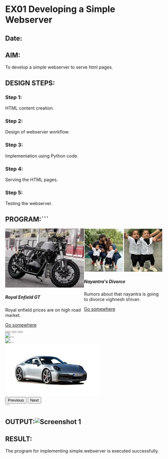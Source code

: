 # EX01 Developing a Simple Webserver
## Date:

## AIM:
To develop a simple webserver to serve html pages.

## DESIGN STEPS:
### Step 1: 
HTML content creation.

### Step 2:
Design of webserver workflow.

### Step 3:
Implementation using Python code.

### Step 4:
Serving the HTML pages.

### Step 5:
Testing the webserver.

## PROGRAM:```<!DOCTYPE html>
<html lang="en">
<head>
    <meta charset="UTF-8">
    <meta name="viewport" content="width=device-width, initial-scale=1.0">
    <title>Document</title>
    <link href="https://cdn.jsdelivr.net/npm/bootstrap@5.3.3/dist/css/bootstrap.min.css" rel="stylesheet" integrity="sha384-QWTKZyjpPEjISv5WaRU9OFeRpok6YctnYmDr5pNlyT2bRjXh0JMhjY6hW+ALEwIH" crossorigin="anonymous">
</head>
<div style="display: flex;margin: tempx;"> <div class="card" style="width: 18rem;">
    <img src="gt 1.jpg">
    <div class="card-body">
      <h5 class="card-title">Royal Enfield GT</h5>
      <p class="card-text">Royal enfield prices are on high road market.</p>
      <a href="#" class="btn btn-primary">Go somewhere</a>
    </div>
  </div>
  <div class="card" style="width: 18rem;margin: tempx;">
    <img src="nayantra.jpg">
    <div class="card-body">
      <h5 class="card-title">Nayantra's Divorce</h5>
      <p class="card-text">Rumors about that nayantra is going to divorce vighnesh shivan.</p>
      <a href="#" class="btn btn-primary">Go somewhere</a>
    </div>
  </div></div>
  

<body>
    <div id="carouselExampleIndicators" class="carousel slide">
        <div class="carousel-indicators">
          <button type="button" data-bs-target="#carouselExampleIndicators" data-bs-slide-to="0" class="active" aria-current="true" aria-label="Slide 1"></button>
          <button type="button" data-bs-target="#carouselExampleIndicators" data-bs-slide-to="1" aria-label="Slide 2"></button>
          <button type="button" data-bs-target="#carouselExampleIndicators" data-bs-slide-to="2" aria-label="Slide 3"></button>
        </div>
        <div class="carousel-inner">
          <div class="carousel-item active">
          <img src="Porshe1.jpg"class="d-block w-100" alt="...">
          </div>
          <div class="carousel-item active">
          <img src="Porshe2.jpg"class="d-block w-100" alt="...">
          </div>
          <div class="carousel-item active">
          <img src="porsche3.jpg"class="d-block w-100" alt="...">
          </div>
        </div>
        <button class="carousel-control-prev" type="button" data-bs-target="#carouselExampleIndicators" data-bs-slide="prev">
        <span class="carousel-control-prev-icon" aria-hidden="true"></span>
        <span class="visually-hidden">Previous</span>
        </button>
        <button class="carousel-control-next" type="button" data-bs-target="#carouselExampleIndicators" data-bs-slide="next">
          <span class="carousel-control-next-icon" aria-hidden="true"></span>
          <span class="visually-hidden">Next</span>
        </button>
        <script src="https://cdn.jsdelivr.net/npm/bootstrap@5.3.3/dist/js/bootstrap.bundle.min.js" integrity="sha384-YvpcrYf0tY3lHB60NNkmXc5s9fDVZLESaAA55NDzOxhy9GkcIdslK1eN7N6jIeHz" crossorigin="anonymous"></script>
      </div>
</body>
</html>```


## OUTPUT:![Screenshot 1](https://github.com/JayaAbirami/simplewebserver/assets/151487010/efa66cc8-2225-4c53-bba4-4235044fe94d)



## RESULT:
The program for implementing simple webserver is executed successfully.
